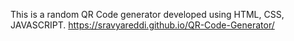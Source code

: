 This is a random QR Code generator developed using HTML, CSS, JAVASCRIPT.
https://sravyareddi.github.io/QR-Code-Generator/
